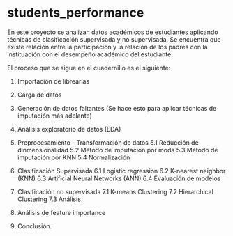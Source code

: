 # students_performance
En este proyecto se analizan datos académicos de estudiantes aplicando técnicas de clasificación supervisada y no supervisada. Se encuentra que existe relación entre la participación y la relación de los padres con la instituación con el desempeño académico del estudiante. 


El proceso que se sigue en el cuadernillo es el siguiente:
1. Importación de librearías
2. Carga de datos
3. Generación de datos faltantes (Se hace esto para aplicar técnicas de imputación más adelante)
4. Análisis exploratorio de datos (EDA)
5. Preprocesamiento - Transformación de datos 
  5.1 Reducción de dinmensionalidad
  5.2 Método de imputación por moda
  5.3 Método de imputación por KNN
  5.4 Normalización
  
6. Clasificación Supervisada
  6.1 Logistic regression
  6.2 K-nearest neighbor (KNN)
  6.3 Artificial Neural Networks (ANN)
  6.4 Evaluación de modelos
  
7. Clasificación no supervisada
  7.1 K-means Clustering
  7.2 Hierarchical Clustering
  7.3 Análisis

8. Análisis de feature importance 
9. Conclusión.
